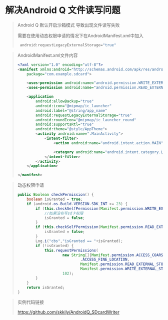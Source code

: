 # 解决Android Q 文件读写问题

> Android Q 默认开启沙箱模式 导致出现文件读写失败
>
> 需要在使用动态权限申请的情况下在AndroidManifest.xml中加入
>
> ```java
>  android:requestLegacyExternalStorage="true"
> ```



> AndroidManifest.xml文件内容
>
> ```xml
> <?xml version="1.0" encoding="utf-8"?>
> <manifest xmlns:android="http://schemas.android.com/apk/res/android"
>     package="com.example.sdcard">
> 
>     <uses-permission android:name="android.permission.WRITE_EXTERNAL_STORAGE" />
>     <uses-permission android:name="android.permission.READ_EXTERNAL_STORAGE" />
> 
>     <application
>         android:allowBackup="true"
>         android:icon="@mipmap/ic_launcher"
>         android:label="@string/app_name"
>         android:requestLegacyExternalStorage="true"
>         android:roundIcon="@mipmap/ic_launcher_round"
>         android:supportsRtl="true"
>         android:theme="@style/AppTheme">
>         <activity android:name=".MainActivity">
>             <intent-filter>
>                 <action android:name="android.intent.action.MAIN" />
> 
>                 <category android:name="android.intent.category.LAUNCHER" />
>             </intent-filter>
>         </activity>
>     </application>
> 
> </manifest>
> ```



> 动态权限申请
>
> ```java
> public Boolean checkPermission() {
>     boolean isGranted = true;
>     if (android.os.Build.VERSION.SDK_INT >= 23) {
>         if (this.checkSelfPermission(Manifest.permission.WRITE_EXTERNAL_STORAGE) != PackageManager.PERMISSION_GRANTED) {
>             //如果没有写sd卡权限
>             isGranted = false;
>         }
>         if (this.checkSelfPermission(Manifest.permission.READ_EXTERNAL_STORAGE) != PackageManager.PERMISSION_GRANTED) {
>             isGranted = false;
>         }
>         Log.i("cbs","isGranted == "+isGranted);
>         if (!isGranted) {
>             this.requestPermissions(
>                     new String[]{Manifest.permission.ACCESS_COARSE_LOCATION, Manifest.permission
>                             .ACCESS_FINE_LOCATION,
>                             Manifest.permission.READ_EXTERNAL_STORAGE,
>                             Manifest.permission.WRITE_EXTERNAL_STORAGE},
>                     102);
>         }
>     }
>     return isGranted;
> }
> ```



> 实例代码链接
>
> https://github.com/skkily/AndroidQ_SDcardWriter
